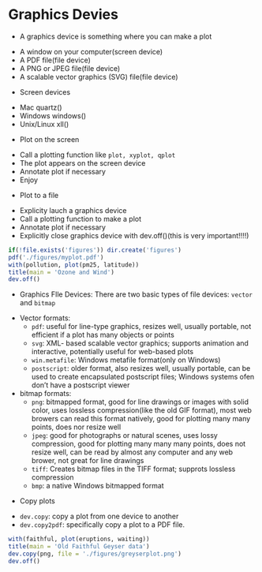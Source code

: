 
# Graphics Devies
* A graphics device is something where you can make a plot 
 + A window on your computer(screen device)
 + A PDF file(file device)
 + A PNG or JPEG file(file device)
 + A scalable vector graphics (SVG) file(file device)
* Screen devices 
 + Mac quartz()
 + Windows windows()
 + Unix/Linux xll()
* Plot on the screen 
 + Call a plotting function like `plot, xyplot, qplot`
 + The plot appears on the screen device
 + Annotate plot if necessary
 + Enjoy
* Plot to a file 
 + Explicity lauch a graphics device
 + Call a plotting function to make a plot
 + Annotate plot if necessary
 + Explicitly close graphics device with dev.off()(this is very important!!!!)

```r
if(!file.exists('figures')) dir.create('figures')
pdf('./figures/myplot.pdf')
with(pollution, plot(pm25, latitude))
title(main = 'Ozone and Wind')
dev.off()
```
* Graphics FIle Devices: There are two basic types of file devices: `vector` and `bitmap`
 + Vector formats: 
    +    `pdf`: useful for line-type graphics, resizes well, usually portable, not efficient if a plot has many objects or points
    +    `svg`: XML- based scalable vector graphics; supports animation and interactive, potentially useful for web-based plots
    +    `win.metafile`: Windows metafile format(only on Windows)
    +    `postscript`: older format, also resizes well, usually portable, can be used to create encapsulated postscript files; Windows systems ofen don’t have a postscript viewer
 + bitmap formats: 
    +    `png`: bitmapped format, good for line drawings or images with solid color, uses lossless compression(like the old GIF format), most web browers can read this format natively, good for plotting many many points, does nor resize well
    +    `jpeg`: good for photographs or natural scenes, uses lossy compression, good for plotting many many many points, does not resize well, can be read by almost any computer and any web brower, not great for line drawings
    +    `tiff`: Creates bitmap files in the TIFF format; supprots lossless compression
    +    `bmp`: a native Windows bitmapped format

* Copy plots 
 - `dev.copy`: copy a plot from one device to another 
 - `dev.copy2pdf`: specifically copy a plot to a PDF file.
```r
with(faithful, plot(eruptions, waiting))
title(main = 'Old Faithful Geyser data')
dev.copy(png, file = './figures/greyserplot.png')
dev.off()
```
